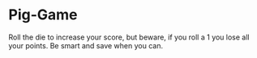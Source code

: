 # Pig-Game
Roll the die to increase your score, but beware, if you roll a 1 you lose all your points. Be smart and save when you can.

